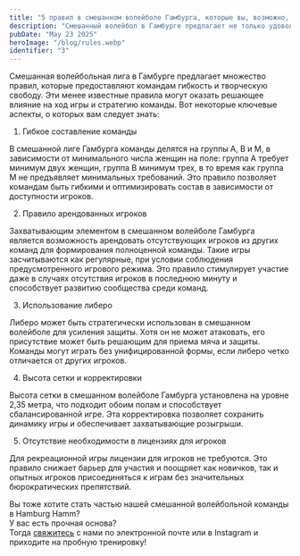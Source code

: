 ```yaml
---
title: "5 правил в смешанном волейболе Гамбурга, которые вы, возможно, не знаете"
description: "Смешанный волейбол в Гамбурге предлагает не только удовольствие, но и захватывающие сюрпризы в правилах, которые делают игру уникальной. От гибких составов команд до тактических преимуществ благодаря арендованным игрокам."
pubDate: "May 23 2025"
heroImage: "/blog/rules.webp"
identifier: "3"
---
```


Смешанная волейбольная лига в Гамбурге предлагает множество правил, которые предоставляют командам гибкость и творческую свободу. Эти менее известные правила могут оказать решающее влияние на ход игры и стратегию команды. Вот некоторые ключевые аспекты, о которых вам следует знать:
1. Гибкое составление команды

В смешанной лиге Гамбурга команды делятся на группы A, B и M, в зависимости от минимального числа женщин на поле: группа A требует минимум двух женщин, группа B минимум трех, в то время как группа M не предъявляет минимальных требований. Это правило позволяет командам быть гибкими и оптимизировать состав в зависимости от доступности игроков.

2. Правило арендованных игроков

Захватывающим элементом в смешанном волейболе Гамбурга является возможность арендовать отсутствующих игроков из других команд для формирования полноценной команды. Такие игры засчитываются как регулярные, при условии соблюдения предусмотренного игрового режима. Это правило стимулирует участие даже в случаях отсутствия игроков в последнюю минуту и способствует развитию сообщества среди команд.

3. Использование либеро

Либеро может быть стратегически использован в смешанном волейболе для усиления защиты. Хотя он не может атаковать, его присутствие может быть решающим для приема мяча и защиты. Команды могут играть без унифицированной формы, если либеро четко отличается от других игроков.

4. Высота сетки и корректировки

Высота сетки в смешанном волейболе Гамбурга установлена на уровне 2,35 метра, что подходит обоим полам и способствует сбалансированной игре. Эта корректировка позволяет сохранить динамику игры и обеспечивает захватывающие розыгрыши.

5. Отсутствие необходимости в лицензиях для игроков

Для рекреационной игры лицензии для игроков не требуются. Это правило снижает барьер для участия и поощряет как новичков, так и опытных игроков присоединяться к играм без значительных бюрократических препятствий.

Вы тоже хотите стать частью нашей смешанной волейбольной команды в Hamburg Hamm?  
У вас есть прочная основа?  
Тогда [свяжитесь](/ru/contact/) с нами по электронной почте или в Instagram и приходите на пробную тренировку!
